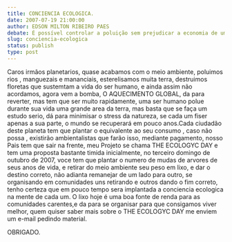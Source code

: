```yaml
---
title: CONCIENCIA ECOLOGICA.
date: 2007-07-19 21:00:00
author: EDSON MILTON RIBEIRO PAES
debate: É possível controlar a poluição sem prejudicar a economia de um país?
slug: conciencia-ecologica
status: publish 
type: post
---
```


Caros irmãos planetarios, quase acabamos com o meio ambiente, poluimos rios , manguezais e mananciais, esterelisamos muita terra, destruimos floretas que sustemtam a vida do ser humano, e ainda assim não acordamos, agora vem a bomba, O AQUECIMENTO GLOBAL, da para reverter, mas tem que ser muito rapidamente, uma ser humano polue durante sua vida uma grande area da terra, mas basta que se faça um estudo serio, dá para minimisar o stress da natureza, se cada um fiser apenas a sua parte, o mundo se recuperará em pouco anos.Cada ciudadão deste planeta tem que plantar o equivalente ao seu consumo , caso não possa , existirão ambientalistas que farão isso, mediante pagamento, nosso Pais tem que sair na frente, meu Projeto se chama THE ECOLOGYC DAY e tem uma proposta bastante timida inicialmente, no terceiro domingo de outubro de 2007, voce tem que plantar o numero de mudas de arvores de seus anos de vida, e retirar do meio ambiente seu peso em lixo, e dar o destino correto, não adianta remanejar de um lado para outro, se organisando em comunidades uns retirando e outros dando o fim correto, tenho certeza que em pouco tempo sera implantada a conciencia ecologica na mente de cada um. O lixo hoje é uma boa fonte de renda para as comunidades carentes,e da para se organisar para que consigamos viver melhor, quem quiser saber mais sobre o THE ECOLOGYC DAY me enviem um e-mail pedindo material.  

OBRIGADO.
